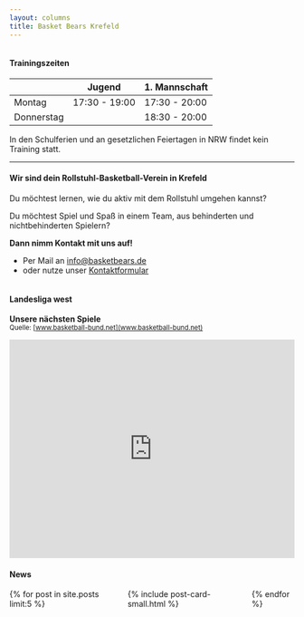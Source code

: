 ```yaml
---
layout: columns
title: Basket Bears Krefeld
---
```


<div class="column is-6" markdown="1">

#### Trainingszeiten

<div style="max-width: 450px" markdown="1">

|            | Jugend        | 1. Mannschaft |
| ---------- | ------------- | ------------- |
| Montag     | 17:30 - 19:00 | 17:30 - 20:00 |
| Donnerstag |               | 18:30 - 20:00 |

</div>

In den Schulferien und an gesetzlichen Feiertagen in NRW findet kein Training statt.

---

#### Wir sind dein Rollstuhl-Basketball-Verein in Krefeld
Du möchtest lernen, wie du aktiv mit dem Rollstuhl umgehen kannst?

Du möchtest Spiel und Spaß in einem Team, aus behinderten und nichtbehinderten Spielern?

**Dann nimm Kontakt mit uns auf!**
- Per Mail an [info@basketbears.de](mailto:info@basketbears.de)  
- oder nutze unser [Kontaktformular](/kontakt/kontakt)

</div>
<div class="column is-1"></div>
<div class="column is-5" markdown="1">

#### Landesliga west
**Unsere nächsten Spiele**  
<sup>Quelle: [www.basketball-bund.net](www.basketball-bund.net)</sup>
<iframe id="iframe_widget_1661884534647" src="https://www.basketball-bund.net/widget/widgets/index2.html#!/mannschaftswidget/mannschaft/311777/params/%7B%22iframeHeight%22:386,%22showRefreshButton%22:true,%22titleColor%22:%22FFFFFF%22,%22titleBgColor%22:%221d1c78%22,%22tapColor%22:%22FFFFFF%22,%22tapBgColor%22:%22F36E20%22,%22colorMatchGroup%22:%22666666%22,%22bgColorMatchGroup%22:%22F0F0F0%22,%22colorMatchListItem%22:%22000000%22,%22bgColorMatchListItem%22:%22FFFFFF%22,%22showKuerzelInSpiele%22:false,%22mannschaftsId%22:%22311777%22%7D" style="border-width: 0" width="100%" height="386"></iframe>

#### News

<div class="columns is-multiline">
  {% for post in site.posts limit:5 %}
  <div class="column is-12">
    {% include post-card-small.html %}
  </div>
  {% endfor %}
</div>



</div>
